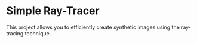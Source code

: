 # Simple Ray-Tracer

This project allows you to efficiently create synthetic images using the ray-tracing technique.

